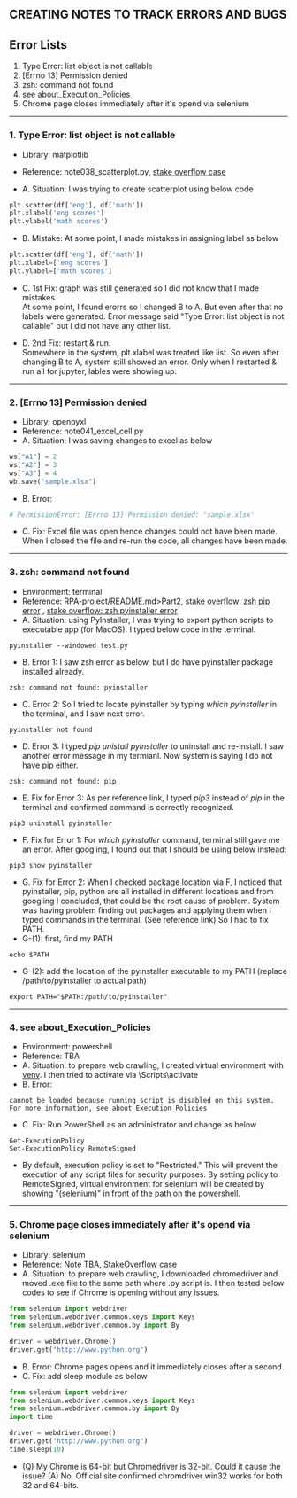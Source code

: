 ## CREATING NOTES TO TRACK ERRORS AND BUGS 
## Error Lists
1. Type Error: list object is not callable
2. [Errno 13] Permission denied
3. zsh: command not found 
4. see about_Execution_Policies
5. Chrome page closes immediately after it's opend via selenium
----   



### 1. Type Error: list object is not callable
- Library: matplotlib
- Reference: note038_scatterplot.py, [stake overflow case](https://stackoverflow.com/questions/35030659/unexpected-python-typeerror-list-object-is-not-callable)

- A. Situation: I was trying to create scatterplot using below code 
```python
plt.scatter(df['eng'], df['math'])
plt.xlabel('eng scores')
plt.ylabel('math scores')
```

- B. Mistake: At some point, I made mistakes in assigning label as below
```python
plt.scatter(df['eng'], df['math'])
plt.xlabel=['eng scores']
plt.ylabel=['math scores']
```

- C. 1st Fix: graph was still generated so I did not know that I made mistakes.  
At some point, I found erorrs so I changed B to A.
But even after that no labels were generated. Error message said "Type Error: list object is not callable" 
but I did not have any other list.

- D. 2nd Fix: restart & run.  
Somewhere in the system, plt.xlabel was treated like list. So even after changing B to A, system still showed an error. 
Only when I restarted & run all for jupyter, lables were showing up.
----

### 2. [Errno 13] Permission denied
- Library: openpyxl
- Reference: note041_excel_cell.py
- A. Situation: I was saving changes to excel as below
```python
ws["A1"] = 2
ws["A2"] = 3
ws["A3"] = 4
wb.save("sample.xlsx")
```  

- B. Error: 
```python
# PermissionError: [Errno 13] Permission denied: 'sample.xlsx'
```  

- C. Fix:
Excel file was open hence changes could not have been made.  
When I closed the file and re-run the code, 
all changes have been made.
----

### 3. zsh: command not found 
- Environment: terminal
- Reference: RPA-project/README.md>Part2, [stake overflow: zsh pip error](https://https://stackoverflow.com/questions/42870537/zsh-command-cannot-found-pip) , [stake overflow: zsh pyinstaller error](https://stackoverflow.com/questions/68684044/pyinstaller-command-could-not-be-found)
- A. Situation: using PyInstaller, I was trying to export python scripts to executable app (for MacOS). I typed below code in the terminal.
```terminal
pyinstaller --windowed test.py
``` 
- B. Error 1: I saw zsh error as below, but I do have pyinstaller package installed already. 
```terminal
zsh: command not found: pyinstaller
```  
- C. Error 2: So I tried to locate pyinstaller by typing *which pyinstaller* in the terminal, and I saw next error.
```terminal
pyinstaller not found
``` 
- D. Error 3: I typed *pip unistall pyinstaller* to uninstall and re-install. I saw another error message in my termianl. Now system is saying I do not have pip either.
```terminal
zsh: command not found: pip
```  
- E. Fix for Error 3: As per reference link, I typed *pip3* instead of *pip* in the terminal and confirmed command is correctly recognized.
```terminal
pip3 uninstall pyinstaller
``` 
- F. Fix for Error 1: For *which pyinstaller* command, terminal still gave me an error. After googling, I found out that I should be using below instead:
```terminal
pip3 show pyinstaller
``` 
- G. Fix for Error 2: When I checked package location via F, I noticed that pyinstaller, pip, python are all installed in different locations and from googling I concluded, that could be the root cause of problem. System was having problem finding out packages and applying them when I typed commands in the terminal. (See reference link) So I had to fix PATH.
- G-(1): first, find my PATH
```terminal
echo $PATH
``` 
- G-(2): add the location of the pyinstaller executable to my PATH (replace /path/to/pyinstaller to actual path)
```terminal
export PATH="$PATH:/path/to/pyinstaller"
``` 
----

### 4. see about_Execution_Policies
- Environment: powershell
- Reference: TBA
- A. Situation: to prepare web crawling, I created virtual environment with [venv](https://docs.python.org/3/library/venv.html). I then tried to activate via \Scripts\activate
- B. Error:
```terminal
cannot be loaded because running script is disabled on this system. For more information, see about_Execution_Policies
``` 
- C. Fix: Run PowerShell as an administrator and change as below
```terminal
Get-ExecutionPolicy
Set-ExecutionPolicy RemoteSigned
``` 
- By default, execution policy is set to "Restricted." This will prevent the execution of any script files for security purposes. By setting policy to RemoteSigned, virtual environment for selenium will be created by showing "(selenium)" in front of the path on the powershell.
----

### 5. Chrome page closes immediately after it's opend via selenium
- Library: selenium
- Reference: Note TBA, [StakeOverflow case](https://stackoverflow.com/questions/47508518/google-chrome-closes-immediately-after-being-launched-with-selenium)
- A. Situation: to prepare web crawling, I downloaded chromedriver and moved .exe file to the same path where .py script is. I then tested below codes to see if Chrome is opening without any issues.
```python
from selenium import webdriver
from selenium.webdriver.common.keys import Keys
from selenium.webdriver.common.by import By

driver = webdriver.Chrome()
driver.get("http://www.python.org")
```  
- B. Error: Chrome pages opens and it immediately closes after a second.
- C. Fix: add sleep module as below
```python
from selenium import webdriver
from selenium.webdriver.common.keys import Keys
from selenium.webdriver.common.by import By
import time

driver = webdriver.Chrome()
driver.get("http://www.python.org")
time.sleep(10)
```  
- (Q) My Chrome is 64-bit but Chromedriver is 32-bit. Could it cause the issue? (A) No. Official site confirmed chromdriver win32 works for both 32 and 64-bits.

  
